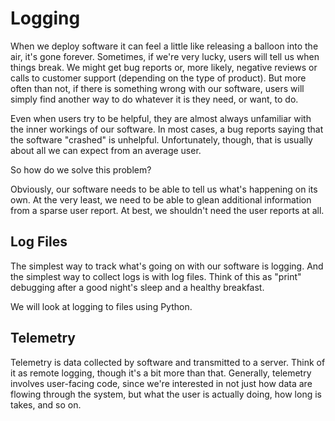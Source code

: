 # Logging

When we deploy software it can feel a little like releasing a balloon into the
air, it's gone forever. Sometimes, if we're very lucky, users will tell us when
things break. We might get bug reports or, more likely, negative reviews or
calls to customer support (depending on the type of product). But more often
than not, if there is something wrong with our software, users will simply find
another way to do whatever it is they need, or want, to do.

Even when users try to be helpful, they are almost always unfamiliar with the
inner workings of our software. In most cases, a bug reports saying that the
software "crashed" is unhelpful. Unfortunately, though, that is usually about
all we can expect from an average user.

So how do we solve this problem?

Obviously, our software needs to be able to tell us what's happening on its own.
At the very least, we need to be able to glean additional information from a
sparse user report. At best, we shouldn't need the user reports at all.

## Log Files

The simplest way to track what's going on with our software is logging. And the
simplest way to collect logs is with log files. Think of this as "print"
debugging after a good night's sleep and a healthy breakfast.

We will look at logging to files using Python.

## Telemetry

Telemetry is data collected by software and transmitted to a server. Think of it
as remote logging, though it's a bit more than that. Generally, telemetry
involves user-facing code, since we're interested in not just how data are
flowing through the system, but what the user is actually doing, how long is
takes, and so on.

